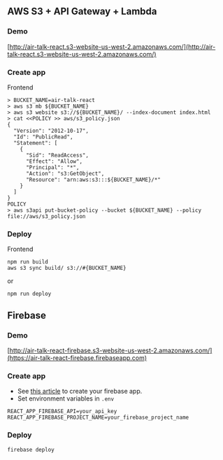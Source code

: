 ## AWS S3 + API Gateway + Lambda
### Demo
[http://air-talk-react.s3-website-us-west-2.amazonaws.com/](http://air-talk-react.s3-website-us-west-2.amazonaws.com/)

### Create app
Frontend

```
> BUCKET_NAME=air-talk-react
> aws s3 mb ${BUCKET_NAME}
> aws s3 website s3://${BUCKET_NAME}/ --index-document index.html
> cat <<POLICY >> aws/s3_policy.json
{
  "Version": "2012-10-17",
  "Id": "PublicRead",
  "Statement": [
    {
      "Sid": "ReadAccess",
      "Effect": "Allow",
      "Principal": "*",
      "Action": "s3:GetObject",
      "Resource": "arn:aws:s3:::${BUCKET_NAME}/*"
    }
  ]
}
POLICY
> aws s3api put-bucket-policy --bucket ${BUCKET_NAME} --policy file://aws/s3_policy.json
```

### Deploy
Frontend

```
npm run build
aws s3 sync build/ s3://#{BUCKET_NAME}
```

or

```
npm run deploy
```

## Firebase
### Demo
[http://air-talk-react-firebase.s3-website-us-west-2.amazonaws.com/](https://air-talk-react-firebase.firebaseapp.com)

### Create app
- See [this article](https://www.codementor.io/yurio/all-you-need-is-react-firebase-4v7g9p4kf) to create your firebase app.
- Set environment variables in `.env`
```
REACT_APP_FIREBASE_API=your_api_key
REACT_APP_FIREBASE_PROJECT_NAME=your_firebase_project_name
```

### Deploy

```
firebase deploy
```
